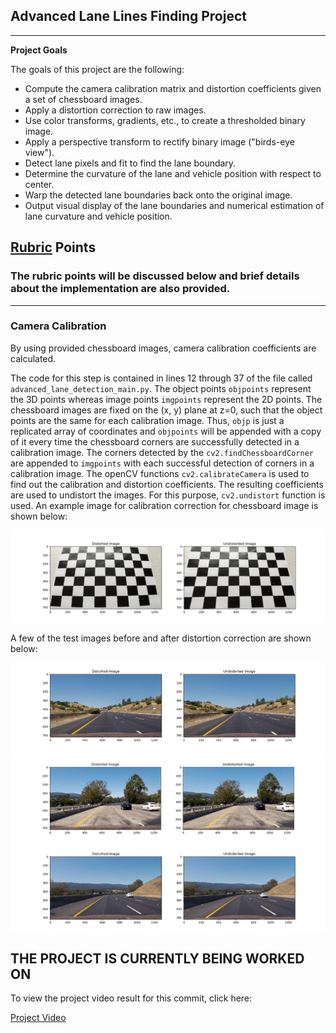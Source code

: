 ## Advanced Lane Lines Finding Project

---


**Project Goals**

The goals of this project are the following:

* Compute the camera calibration matrix and distortion coefficients given a set of chessboard images.
* Apply a distortion correction to raw images.
* Use color transforms, gradients, etc., to create a thresholded binary image.
* Apply a perspective transform to rectify binary image ("birds-eye view").
* Detect lane pixels and fit to find the lane boundary.
* Determine the curvature of the lane and vehicle position with respect to center.
* Warp the detected lane boundaries back onto the original image.
* Output visual display of the lane boundaries and numerical estimation of lane curvature and vehicle position.


## [Rubric](https://review.udacity.com/#!/rubrics/571/view) Points

### The rubric points will be discussed below and brief details about the implementation are also provided.

---


### Camera Calibration

By using provided chessboard images, camera calibration coefficients are calculated.

The code for this step is contained in lines 12 through 37 of the file called `advanced_lane_detection_main.py`. The object points `objpoints` represent the 3D points whereas image points `imgpoints` represent the 2D points. The chessboard images are fixed on the (x, y) plane at z=0, such that the object points are the same for each calibration image. Thus, `objp` is just a replicated array of coordinates and `objpoints` will be appended with a copy of it every time the chessboard corners are successfully detected in a calibration image. The corners detected by the `cv2.findChessboardCorner` are appended to `imgpoints` with each successful detection of corners in a calibration image. The openCV functions `cv2.calibrateCamera` is used to find out the calibration and distortion coefficients. The resulting coefficients are used to undistort the images. For this purpose, `cv2.undistort` function is used. An example image for calibration correction for chessboard image is shown below:

![Chessboard_Calibration_Example](./output_images/Chessboard_Calibration_Example.png)

A few of the test images before and after distortion correction are shown below:

![Road_Undistorted_1](./output_images/Undistorted_Images_Result/straight_lines1.png)
![Road_Undistorted_2](./output_images/Undistorted_Images_Result/test1.png)
![Road_Undistorted_3](./output_images/Undistorted_Images_Result/test3.png)

## THE PROJECT IS CURRENTLY BEING WORKED ON

To view the project video result for this commit, click here:

[Project Video](/project_video_output.mp4)


